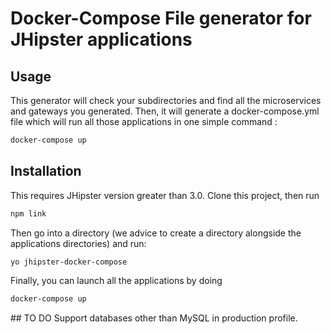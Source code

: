 # Docker-Compose File generator for JHipster applications

## Usage
This generator will check your subdirectories and find all the microservices and gateways you generated.
Then, it will generate a docker-compose.yml file which will run all those applications in one simple command :
```bash
docker-compose up
```

## Installation

This requires JHipster version greater than 3.0.
Clone this project, then run

```bash
npm link
```

Then go into a directory (we advice to create a directory alongside the applications directories) and run:

```bash
yo jhipster-docker-compose
```

Finally, you can launch all the applications by doing
```bash
docker-compose up
```

## TO DO
Support databases other than MySQL in production profile.
